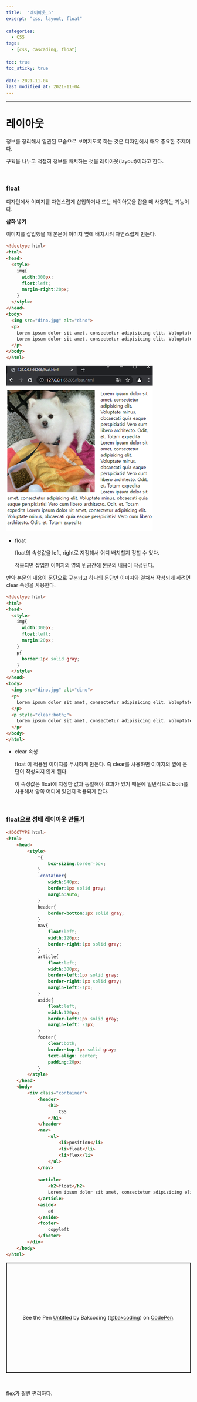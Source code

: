 ```yaml
---
title:  "레이아웃_5"
excerpt: "css, layout, float"

categories:
  - CSS
tags:
  - [css, cascading, float]

toc: true
toc_sticky: true
 
date: 2021-11-04 
last_modified_at: 2021-11-04
---  
```


***

<h1> 레이아웃  </h1>
정보를 정리해서 일관된 모습으로 보여지도록 하는 것은 디자인에서 매우 중요한 주제이다.  

구획을 나누고 적절히 정보를 배치하는 것을 레이아웃(layout)이라고 한다.  

<br>

### float  

디자인에서 이미지를 자연스럽게 삽입하거나 또는 레이아웃을 잡을 때 사용하는 기능이다.  

**삽화 넣기**  

이미지를 삽입했을 때 본문이 이미지 옆에 배치시켜 자연스럽게 만든다.  

```html
<!doctype html>
<html>
<head>
  <style>
    img{
      width:300px;
      float:left;
      margin-right:20px;
    }
  </style>
</head>
<body>
  <img src="dino.jpg" alt="dino">
  <p>
    Lorem ipsum dolor sit amet, consectetur adipisicing elit. Voluptate minus, obcaecati quia eaque perspiciatis! Vero cum libero architecto. Odit, et. Totam expedita
    Lorem ipsum dolor sit amet, consectetur adipisicing elit. Voluptate minus, obcaecati quia eaque perspiciatis! Vero cum libero architecto. Odit, et. Totam expedita Lorem ipsum dolor sit amet, consectetur adipisicing elit. Voluptate minus, obcaecati quia eaque perspiciatis! Vero cum libero architecto. Odit, et. Totam expedita Lorem ipsum dolor sit amet, consectetur adipisicing elit. Voluptate minus, obcaecati quia eaque perspiciatis! Vero cum libero architecto. Odit, et. Totam expedita
  </p>
</body>
</html>
```

![float_insert_img](/assets/images/20211104_Posting/float_insert_img.png)

* float  

    float의 속성값을 left, right로 지정해서 어디 배치할지 정할 수 있다.  

    적용되면 삽입한 이미지의 옆의 빈공간에 본문의 내용이 작성된다.

  
만약 본문의 내용이 문단으로 구분되고 하나의 문단만 이미지와 걸쳐서 작성되게 하려면 clear 속성을 사용한다.  

```html
<!doctype html>
<html>
<head>
  <style>
    img{
      width:300px;
      float:left;
      margin:20px;
    }
    p{
      border:1px solid gray;
    }
  </style>
</head>
<body>
  <img src="dino.jpg" alt="dino">
  <p>
    Lorem ipsum dolor sit amet, consectetur adipisicing elit. Voluptate minus, obcaecati quia eaque perspiciatis! Vero cum libero architecto. Odit, et. Totam expedita
  </p>
  <p style="clear:both;">
    Lorem ipsum dolor sit amet, consectetur adipisicing elit. Voluptate minus, obcaecati quia eaque perspiciatis! Vero cum libero architecto. Odit, et. Totam expedita Lorem ipsum dolor sit amet, consectetur adipisicing elit. Voluptate minus, obcaecati quia eaque perspiciatis! Vero cum libero architecto. Odit, et. Totam expedita Lorem ipsum dolor sit amet, consectetur adipisicing elit. Voluptate minus, obcaecati quia eaque perspiciatis! Vero cum libero architecto. Odit, et. Totam expedita
  </p>
</body>
</html>
```

* clear 속성

    float 이 적용된 이미지를 무시하게 만든다. 즉 clear를 사용하면 이미지의 옆에 문단이 작성되지 않게 된다.  

    이 속성값은 float에 지정한 값과 동일해야 효과가 있기 때문에 일반적으로 both를 사용해서 양쪽 어디에 있던지 적용되게 한다.  

<br>

### float으로 성배 레이아웃 만들기

```html
<!DOCTYPE html>
<html>
    <head>
        <style>
            *{
                box-sizing:border-box;
            }
            .container{
                width:540px;
                border:1px solid gray;
                margin:auto;
            }
            header{
                border-bottom:1px solid gray;
            }
            nav{
                float:left;
                width:120px;
                border-right:1px solid gray;
            }
            article{
                float:left;
                width:300px;
                border-left:1px solid gray;
                border-right:1px solid gray;
                margin-left:-1px;
            }
            aside{
                float:left;
                width:120px;
                border-left:1px solid gray;
                margin-left: -1px;
            }
            footer{
                clear:both;
                border-top:1px solid gray;
                text-align: center;
                padding:20px;
            }
        </style>
    </head>
    <body>
        <div class="container">
            <header>
                <h1>
                    CSS
                </h1>
            </header>
            <nav>
                <ul>
                    <li>position</li>
                    <li>float</li>
                    <li>flex</li>
                </ul>
            </nav>

            <article>
                <h2>float</h2>
                Lorem ipsum dolor sit amet, consectetur adipisicing elit. Sit quae earum enim ab distinctio corrupti eius reprehenderit non, rerum ut nisi autem cum sint perferendis eum id velit, molestias nesciunt. Ullam dignissimos consequuntur explicabo id voluptas vel deleniti nesciunt veritatis iusto commodi, laudantium cumque vero deserunt laboriosam. Ea, quia est?
            </article>
            <aside>
                ad
            </aside>
            <footer>
                copyleft
            </footer>
        </div>
    </body>
</html>
```

<p class="codepen" data-height="300" data-default-tab="html,result" data-slug-hash="BadYoKm" data-user="bakcoding" style="height: 300px; box-sizing: border-box; display: flex; align-items: center; justify-content: center; border: 2px solid; margin: 1em 0; padding: 1em;">
  <span>See the Pen <a href="https://codepen.io/bakcoding/pen/BadYoKm">
  Untitled</a> by Bakcoding (<a href="https://codepen.io/bakcoding">@bakcoding</a>)
  on <a href="https://codepen.io">CodePen</a>.</span>
</p>
<script async src="https://cpwebassets.codepen.io/assets/embed/ei.js"></script><br>


flex가 훨씬 편리하다.  